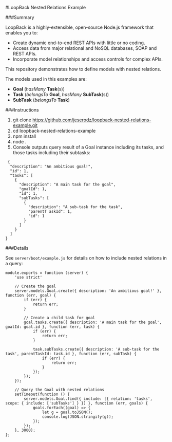 #LoopBack Nested Relations Example


###Summary

LoopBack is a highly-extensible, open-source Node.js framework that enables you to:

* Create dynamic end-to-end REST APIs with little or no coding.
* Access data from major relational and NoSQL databases, SOAP and REST APIs.
* Incorporate model relationships and access controls for complex APIs.

This repository demonstrates how to define models with nested relations. 

The models used in this examples are:

- **Goal** (*hasMany* **Task**(s))
- **Task** (*belongsTo* **Goal**, *hasMany* **SubTask**(s))
- **SubTask** (*belongsTo* **Task**)

###Instructions

 1. git clone https://github.com/jeserodz/loopback-nested-relations-example.git
 2. cd loopback-nested-relations-example
 3. npm install
 4. node .
 5. Console outputs query result of a Goal instance including its tasks, and those tasks including their subtasks:

```
 {
  "description": "An ambitious goal!",
  "id": 1,
  "tasks": [
    {
      "description": "A main task for the goal",
      "goalId": 1,
      "id": 1,
      "subTasks": [
        {
          "description": "A sub-task for the task",
          "parentT askId": 1,
          "id": 1
        }
      ]
    }
  ]
}
```

###Details

See `server/boot/example.js` for details on how to include nested relations in a query: 

```
module.exports = function (server) {
    'use strict'
    
    // Create the goal
    server.models.Goal.create({ description: 'An ambitious goal!' }, function (err, goal) {
        if (err) {
            return err;
        }

        // Create a child task for goal
        goal.tasks.create({ description: 'A main task for the goal', goalId: goal.id }, function (err, task) {
            if (err) {
                return err;
            }

            task.subTasks.create({ description: 'A sub-task for the task', parentTaskId: task.id }, function (err, subTask) {
                if (err) {
                    return err;
                }
            });
        });
    });

    // Query the Goal with nested relations
    setTimeout(function () {
        server.models.Goal.find({ include: [{ relation: 'tasks', scope: { include: ['subTasks'] } }] }, function (err, goals) {
            goals.forEach((goal) => {
                let g = goal.toJSON();
                console.log(JSON.stringify(g));
            });
        });
    }, 3000);
};
```